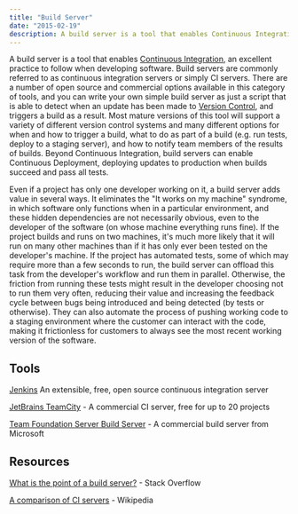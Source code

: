 ```yaml
---
title: "Build Server"
date: "2015-02-19"
description: A build server is a tool that enables Continuous Integration, an excellent practice to follow when developing software.
---
```


A build server is a tool that enables [Continuous Integration](/practices/continuous-integration/), an excellent practice to follow when developing software. Build servers are commonly referred to as continuous integration servers or simply CI servers. There are a number of open source and commercial options available in this category of tools, and you can write your own simple build server as just a script that is able to detect when an update has been made to [Version Control](/tools/version-control/), and triggers a build as a result. Most mature versions of this tool will support a variety of different version control systems and many different options for when and how to trigger a build, what to do as part of a build (e.g. run tests, deploy to a staging server), and how to notify team members of the results of builds. Beyond Continuous Integration, build servers can enable Continuous Deployment, deploying updates to production when builds succeed and pass all tests.

Even if a project has only one developer working on it, a build server adds value in several ways. It eliminates the "It works on my machine" syndrome, in which software only functions when in a particular environment, and these hidden dependencies are not necessarily obvious, even to the developer of the software (on whose machine everything runs fine). If the project builds and runs on two machines, it's much more likely that it will run on many other machines than if it has only ever been tested on the developer's machine. If the project has automated tests, some of which may require more than a few seconds to run, the build server can offload this task from the developer's workflow and run them in parallel. Otherwise, the friction from running these tests might result in the developer choosing not to run them very often, reducing their value and increasing the feedback cycle between bugs being introduced and being detected (by tests or otherwise). They can also automate the process of pushing working code to a staging environment where the customer can interact with the code, making it frictionless for customers to always see the most recent working version of the software.

## Tools

[Jenkins](http://jenkins-ci.org) An extensible, free, open source continuous integration server

[JetBrains TeamCity](https://www.jetbrains.com/teamcity/) - A commercial CI server, free for up to 20 projects

[Team Foundation Server Build Server](https://msdn.microsoft.com/en-us/library/ms181712.aspx) - A commercial build server from Microsoft

## Resources

[What is the point of a build server?](http://stackoverflow.com/questions/1099133/what-is-the-point-of-a-build-server) - Stack Overflow 

[A comparison of CI servers](http://en.wikipedia.org/wiki/Comparison_of_continuous_integration_software) - Wikipedia
